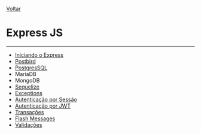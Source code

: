 [Voltar](/Readme.md)

# Express JS

---

- [Iniciando o Express](/src/express/startup.md)
- [Postbird](/src/express/postgresSQL.md)
- [PostgresSQL](/src/express/postbird.md)
- MariaDB
- MongoDB
- [Sequelize](/src/express/sequelize.md)
- [Exceptions](/src/express/exceptions.md)
- [Autenticação por Sessão](/src/express/sessionAuthentication.md)
- [Autenticação por JWT](/src/express/jwtAthentication.md)
- [Transações](/src/express/transactions.md)
- [Flash Messages](/src/express/flash.md)
- [Validações](/src/express/validations.md)
